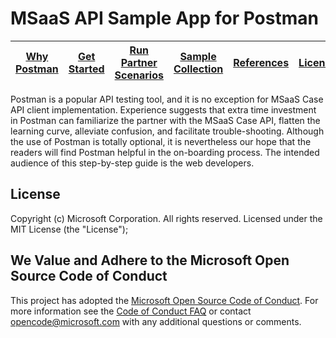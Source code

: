 # MSaaS API Sample App for Postman

| [Why Postman](https://github.com/MsaasAPI/API/wiki/Why-Postman-during-Case-API-Application-Implementation%3F) | [Get Started](https://github.com/MsaasAPI/API/wiki/Get-started-with-Postman-to-Access-MSaaS-API) | [Run Partner Scenarios](https://github.com/MsaasAPI/API/wiki/Run-Postman---Partner-Scenarios) | [Sample Collection](https://github.com/MsaasAPI/API/blob/master/Postman/MsaasApiCollection.json) | [References](https://github.com/MsaasAPI/API/wiki/References) | [License](https://github.com/MsaasAPI/API/blob/master/LICENSE)
| --- | --- | --- | --- | --- | --- |

Postman is a popular API testing tool, and it is no exception for MSaaS Case API client implementation. Experience suggests that extra time investment in Postman can familiarize the partner with the MSaaS Case API, flatten the learning curve, alleviate confusion, and facilitate trouble-shooting. Although the use of Postman is totally optional, it is nevertheless our hope that the readers will find Postman helpful in the on-boarding process. The intended audience of this step-by-step guide is the web developers.

## License
Copyright (c) Microsoft Corporation.  All rights reserved. Licensed under the MIT License (the "License");

## We Value and Adhere to the Microsoft Open Source Code of Conduct
This project has adopted the [Microsoft Open Source Code of Conduct](https://opensource.microsoft.com/codeofconduct/). For more information see the [Code of Conduct FAQ](https://opensource.microsoft.com/codeofconduct/faq/) or contact [opencode@microsoft.com](mailto:opencode@microsoft.com) with any additional questions or comments.
